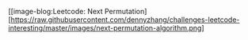 [[image-blog:Leetcode: Next Permutation][https://raw.githubusercontent.com/dennyzhang/challenges-leetcode-interesting/master/images/next-permutation-algorithm.png]
